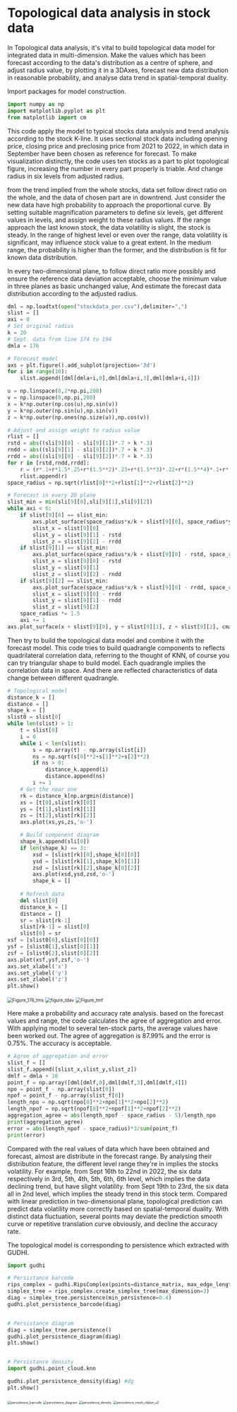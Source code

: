 # Topological data analysis in stock data



In Topological data analysis, it's vital to build topological data model for integrated data in multi-dimension. Make the values which has been forecast according to the data's distribution as a centre of sphere, and adjust radius value, by plotting it in a 3DAxes, forecast new data distribution in reasonable probability, and analyse data trend in spatial-temporal duality.

Import packages for model construction.

```python
import numpy as np
import matplotlib.pyplot as plt
from matplotlib import cm
```



This code apply the model to typical stocks data analysis and trend analysis according to the stock K-line. It uses sectional stock data including opening price, closing price and preclosing price from 2021 to 2022, in which data in September have been chosen as reference for forecast. To make visualization distinctly, the code uses ten stocks as a part to plot topological figure, increasing the number in every part properly is triable. And change radius in six levels from adjusted radius.

from the trend implied from the whole stocks, data set follow direct ratio on the whole, and the data of chosen part are in downtrend. Just consider the new data have high probability to approach the proportional curve. By setting suitable magnification parameters to define six levels, get different values in levels, and assign weight to these radius values. If the range approach the last known stock, the data volatility is slight, the stock is steady. In the range of highest level or even over the range, data volatility is significant, may influence stock value to a great extent. In the medium range, the probability is higher than the former, and the distribution is fit for known data distribution.

In every two-dimensional plane, to follow direct ratio more possibly and ensure the reference data deviation acceptable, choose the minimum value in three planes as basic unchanged value, And estimate the forecast data distribution according to the adjusted radius.

```python
dml = np.loadtxt(open("stockdata_per.csv"),delimiter=",")
slist = []
axi = 0
# Set original radius
k = 20
# Sept. data from line 174 to 194
dmla = 176

# Forecast model
axs = plt.figure().add_subplot(projection='3d')
for i in range(10):
    slist.append([dml[dmla+i,0],dml[dmla+i,3],dml[dmla+i,4]])

u = np.linspace(0,2*np.pi,200)
v = np.linspace(0,np.pi,200)
x = k*np.outer(np.cos(u),np.sin(v))
y = k*np.outer(np.sin(u),np.sin(v))
z = k*np.outer(np.ones(np.size(u)),np.cos(v))

# Adjust and assign weight to radius value
rlist = []
rstd = abs((sli[9][0] - sli[9][1])*.7 + k *.3)
rndd = abs((sli[9][1] - sli[9][2])*.7 + k *.3)
rrdd = abs((sli[9][0] - sli[9][2])*.7 + k *.3)
for r in [rstd,rndd,rrdd]:
    r = (r*.1+r*1.5*.25+r*(1.5**2)*.23+r*(1.5**3)*.22+r*(1.5**4)*.1+r*(1.5**5)*.1)/2
    rlist.append(r)
space_radius = np.sqrt(rlist[0]**2+rlist[1]**2+rlist[2]**2)

# Forecast in every 2D plane
slist_min = min(sli[9][0],sli[9][1],sli[9][2])
while axi < 6:
    if slist[9][0] == slist_min:
        axs.plot_surface(space_radius*x/k + slist[9][0], space_radius*y/k + slist[9][1] - rstd, space_radius*z/k + slist[9][2] - rrdd, cmap=cm.afmhot, alpha=.2)
        slist_x = slist[9][0]
        slist_y = slist[9][1] - rstd
        slist_z = slist[9][2] - rrdd
    if slist[9][1] == slist_min:
        axs.plot_surface(space_radius*x/k + slist[9][0] - rstd, space_radius*y/k + slist[9][1], space_radius*z/k + slist[9][2] - rndd, cmap=cm.afmhot, alpha=.2)
        slist_x = slist[9][0] - rstd
        slist_y = slist[9][1]
        slist_z = slist[9][2] - rndd
    if slist[9][2] == slist_min:
        axs.plot_surface(space_radius*x/k + slist[9][0] - rrdd, space_radius*y/k + slist[9][1] - rndd, space_radius*z/k + slist[9][2], cmap=cm.afmhot, alpha=.2)
        slist_x = slist[9][0] - rrdd
        slist_y = slist[9][1] - rndd
        slist_z = slist[9][2]
    space_radius *= 1.5
    axi += 1
axs.plot_surface(x + slist[9][0], y + slist[9][1], z + slist[9][2], cmap=cm.GnBu, alpha=.3)
```



Then try to build the topological data model and combine it with the forecast model. This code tries to build quadrangle components to reflects quadrilateral correlation data, referring to the thought of KNN, of course you can try triangular shape to build model. Each quadrangle implies the correlation data in space. And there are reflected characteristics of data change between different quadrangle.

```python
# Topological model
distance_k = []
distance = []
shape_k = []
slist0 = slist[0]
while len(slist) > 1:
    t = slist[0]
    i = 0
    while i < len(slist):
        s = np.array(t) - np.array(slist[i])
        ns = np.sqrt(s[0]**2+s[1]**2+s[2]**2)
        if ns > 0:
            distance_k.append(i)
            distance.append(ns)
        i += 1
    # Get the near one
    rk = distance_k[np.argmin(distance)]
    xs = [t[0],slist[rk][0]]
    ys = [t[1],slist[rk][1]]
    zs = [t[2],slist[rk][2]]
    axs.plot(xs,ys,zs,'o-')

    # Build component diagram
    shape_k.append(sli[0])
    if len(shape_k) == 3:
        xsd = [slist[rk][0],shape_k[0][0]]
        ysd = [slist[rk][1],shape_k[0][1]]
        zsd = [slist[rk][2],shape_k[0][2]]
        axs.plot(xsd,ysd,zsd,'o-')
        shape_k = []
    
    # Refresh data
    del slist[0]
    distance_k = []
    distance = []
    sr = slist[rk-1]
    slist[rk-1] = slist[0]
    slist[0] = sr
xsf = [slist0[0],slist[0][0]]
ysf = [slist0[1],slist[0][1]]
zsf = [slist0[2],slist[0][2]]
axs.plot(xsf,ysf,zsf,'o-')
axs.set_xlabel('x')
axs.set_ylabel('y')
axs.set_zlabel('z')
plt.show()
```



<img src="C:%5CUsers%5C%E8%8D%89%E8%8A%A5%5CDesktop%5Cfigure%5Ctdafigure%5CFigure_176_tms.png" alt="Figure_176_tms" style="zoom:72%;" />



<img src="C:%5CUsers%5C%E8%8D%89%E8%8A%A5%5CDesktop%5Cfigure%5Ctdafigure%5Cfigure_tdav.png" alt="figure_tdav" style="zoom:72%;" />

<img src="C:%5CUsers%5C%E8%8D%89%E8%8A%A5%5CDesktop%5Cfigure%5Ctdafigure%5CFigure_tmf.png" alt="Figure_tmf" style="zoom:72%;" />





Here make a probability and accuracy rate analysis. based on the forecast values and range, the code calculates the agree of aggregation and error. With applying model to several ten-stock parts, the average values have been worked out. The agree of aggregation is 87.99% and the error is 0.75%. The accuracy is acceptable.

```python
# Agree of aggregation and error
slist_f = []
slist_f.append([slist_x,slist_y,slist_z])
dmlf = dmla + 10
point_f = np.array([dml[dmlf,0],dml[dmlf,3],dml[dmlf,4]])
npo = point_f - np.array(slist[0])
npof = point_f - np.array(slist_f[0])
length_npo = np.sqrt(npo[0]**2+npo[1]**2+npo[2]**2)
length_npof = np.sqrt(npof[0]**2+npof[1]**2+npof[2]**2)
aggregation_agree = abs(length_npof - space_radius - 5)/length_npo
print(aggregation_agree)
error = abs(length_npof - space_radius)*3/sum(point_f)
print(error)
```



Compared with the real values of data which have been obtained and forecast, almost are distribute in the forecast range. By analysing their distribution feature, the different level range they're in implies the stocks volatility. For example, from Sept 16th to 22nd in 2022, the six data respectively in 3rd, 5th, 4th, 5th, 6th, 6th level, which implies the data declining trend, but have slight volatility. from Sept 19th to 23rd, the six data all in 2nd level, which implies the steady trend in this stock term. Compared with linear prediction in two-dimensional plane, topological prediction can predict data volatility more correctly based on spatial-temporal duality. With distinct data fluctuation, several points may deviate the prediction smooth curve or repetitive translation curve obviously, and decline the accuracy rate.



The topological model is corresponding to persistence which extracted with GUDHI.

```python
import gudhi

# Persistance barcode
rips_complex = gudhi.RipsComplex(points=distance_matrix, max_edge_length=250) #max_edge_length = filtration
simplex_tree = rips_complex.create_simplex_tree(max_dimension=3)
diag = simplex_tree.persistence(min_persistence=0.4)
gudhi.plot_persistence_barcode(diag)


# Persistance diagram
diag = simplex_tree.persistence()
gudhi.plot_persistence_diagram(diag)
plt.show()


# Persistance density
import gudhi.point_cloud.knn

gudhi.plot_persistence_density(diag) #dg
plt.show()
```

<img src="C:%5CUsers%5C%E8%8D%89%E8%8A%A5%5CDesktop%5Cfigure%5Cperfigure%5Cpersistence_barcode.png" alt="persistence_barcode" style="zoom:50%;" />

<img src="C:%5CUsers%5C%E8%8D%89%E8%8A%A5%5CDesktop%5Cfigure%5Cperfigure%5Cpersistence_diagram.png" alt="persistence_diagram" style="zoom:50%;" />

<img src="C:%5CUsers%5C%E8%8D%89%E8%8A%A5%5CDesktop%5Cfigure%5Cperfigure%5Cpersistence_density.png" alt="persistence_density" style="zoom:50%;" />

<img src="C:%5CUsers%5C%E8%8D%89%E8%8A%A5%5CDesktop%5Cfigure%5Cperfigure%5Cpersistence_mesh_ribbon_v2.png" alt="persistence_mesh_ribbon_v2" style="zoom:50%;" />